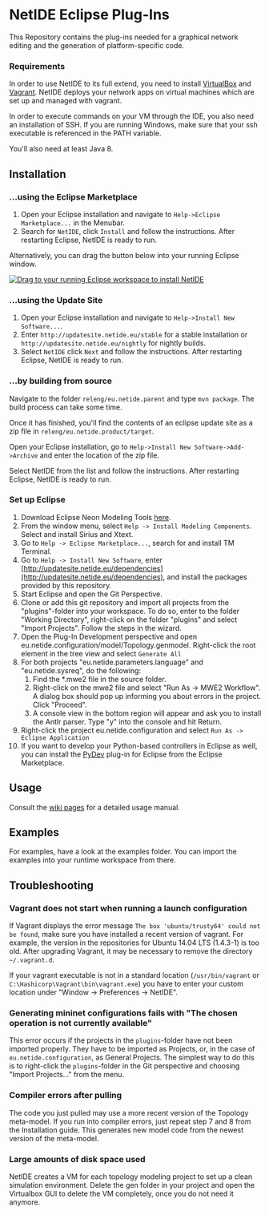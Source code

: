 # NetIDE Eclipse Plug-Ins

This Repository contains the plug-ins needed for a graphical network editing and the generation of platform-specific code.

### Requirements

In order to use NetIDE to its full extend, you need to install [VirtualBox](http://virtualbox.org) and [Vagrant](http://www.vagrantup.com). NetIDE deploys your network apps on virtual machines which are set up and managed with vagrant.

In order to execute commands on your VM through the IDE, you also need an installation of SSH. If you are running Windows, make sure that your ssh executable is referenced in the PATH variable.

You'll also need at least Java 8.

## Installation

### ...using the Eclipse Marketplace
1. Open your Eclipse installation and navigate to ```Help->Eclipse Marketplace...``` in the Menubar. 
2. Search for ```NetIDE```, click ```Install``` and follow the instructions. After restarting Eclipse, NetIDE is ready to run.

Alternatively, you can drag the button below into your running Eclipse window.

<a href="http://marketplace.eclipse.org/marketplace-client-intro?mpc_install=2428949" class="drag" title="Drag to your running Eclipse workspace to install NetIDE"><img src="http://marketplace.eclipse.org/sites/all/themes/solstice/_themes/solstice_marketplace/public/images/btn-install.png" alt="Drag to your running Eclipse workspace to install NetIDE" /></a>

### ...using the Update Site
1. Open your Eclipse installation and navigate to ```Help->Install New Software...```. 
2. Enter ```http://updatesite.netide.eu/stable``` for a stable installation or ```http://updatesite.netide.eu/nightly``` for nightly builds.
3. Select ```NetIDE``` click ```Next``` and follow the instructions. After restarting Eclipse, NetIDE is ready to run.


### ...by building from source

Navigate to the folder ```releng/eu.netide.parent``` and type ```mvn package```. The build process can take some time.

Once it has finished, you'll find the contents of an eclipse update site as a zip file in ```releng/eu.netide.product/target```.

Open your Eclipse installation, go to ```Help->Install New Software->Add->Archive``` and enter the location of the zip file.

Select NetIDE from the list and follow the instructions. After restarting Eclipse, NetIDE is ready to run.



### Set up Eclipse

1. Download Eclipse Neon Modeling Tools [here](http://www.eclipse.org/downloads/packages/eclipse-modeling-tools/neon1a).
2. From the window menu, select `Help -> Install Modeling Components`. Select and install Sirius and Xtext.
3. Go to `Help -> Eclipse Marketplace...`, search for and install TM Terminal.
4. Go to `Help -> Install New Software`, enter [http://updatesite.netide.eu/dependencies](http://updatesite.netide.eu/dependencies), and install the packages provided by this repository.
5. Start Eclipse and open the Git Perspective.
6. Clone or add this git repository and import all projects from the "plugins"-folder into your workspace. To do so, enter to the folder "Working Directory", right-click on the folder "plugins" and select "Import Projects". Follow the steps in the wizard.
7. Open the Plug-In Development perspective and open eu.netide.configuration/model/Topology.genmodel. Right-click the root element in the tree view and select `Generate All`
8. For both projects "eu.netide.parameters.language" and "eu.netide.sysreq", do the following:
    1. Find the \*.mwe2 file in the source folder.
    2. Right-click on the mwe2 file and select "Run As -> MWE2 Workflow". A dialog box should pop up informing you about errors in the project. Click "Proceed".
    3. A console view in the bottom region will appear and ask you to install the Antlr parser. Type "y" into the console and hit Return.
9. Right-click the project eu.netide.configuration and select `Run As -> Eclipse Application`
10. If you want to develop your Python-based controllers in Eclipse as well, you can install the [PyDev](http://www.pydev.org/) plug-in for Eclipse from the Eclipse Marketplace.

## Usage

Consult the [wiki pages](https://github.com/fp7-netide/IDE/wiki) for a detailed usage manual.

## Examples

For examples, have a look at the examples folder. You can import the examples into your runtime workspace from there.

## Troubleshooting

### Vagrant does not start when running a launch configuration

If Vagrant displays the error message `The box 'ubuntu/trusty64' could not be found`, make sure you have installed a recent version of vagrant. For example, the version in the repositories for Ubuntu 14.04 LTS (1.4.3-1) is too old. After upgrading Vagrant, it may be necessary to remove the directory `~/.vagrant.d`.

If your vagrant executable is not in a standard location (`/usr/bin/vagrant` or `C:\Hashicorp\Vagrant\bin\vagrant.exe`) you have to enter your custom location under "Window -> Preferences -> NetIDE".

### Generating mininet configurations fails with "The chosen operation is not currently available"

This error occurs if the projects in the `plugins`-folder have not been imported properly. They have to be imported as Projects, or, in the case of `eu.netide.configuration`, as General Projects. The simplest way to do this is to right-click the `plugins`-folder in the Git perspective and choosing "Import Projects..." from the menu.

### Compiler errors after pulling

The code you just pulled may use a more recent version of the Topology meta-model. If you run into compiler errors, just repeat step 7 and 8 from the Installation guide. This generates new model code from the newest version of the meta-model.

### Large amounts of disk space used

NetIDE creates a VM for each topology modeling project to set up a clean simulation environment. Delete the gen folder in your project and open the Virtualbox GUI to delete the VM completely, once you do not need it anymore.
